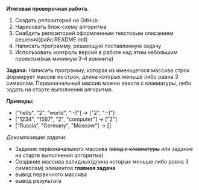 **Итоговая проверочная работа.**
1. Создать репозиторий на GitHub
2. Нарисовать блок-схему алгоритма
3. Снабдить репозиторий оформленным текстовым описанием решения(файл README.md)
4. Написать программу, решающую поставленную задачу
5. Использовать контроль версий в работе над этим небольшим проектом(как минимум 3-4 коммита)

**Задача:** Написать программу, которая из имеющегося массива строк формирует массив из строк,
длина которых меньше либо равна 3 символам. Первоначальный массив можно ввести с клавиатуры, либо 
задать на старте выполнения алгоритма. 

_**Примеры:**_
* ["hello", "2", "world", ":-)"] -> ["2", ":-)"]
* ["1234", "1567", "2", "computer"] -> ["2"]
* ["Russia", "Germany", "Moscow"] -> []

_Декомпозиция задачи:_
* Задание первоначального массива (~~ввод с клавиатуры~~ или задание
на старте выполнения алгоритма)
* Создание массива валидных(длина которых меньше либо равна 3 символам) элементов **главная задача**
* вывод первичного массива
* вывод результата